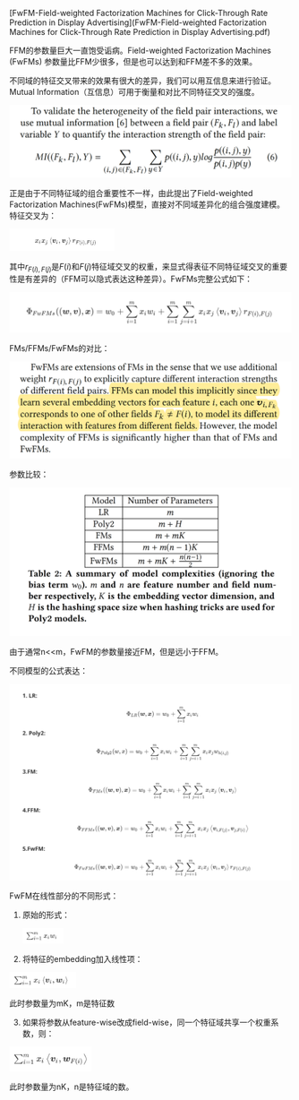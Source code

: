 [FwFM-Field-weighted Factorization Machines for Click-Through Rate Prediction in Display Advertising](FwFM-Field-weighted Factorization Machines for Click-Through Rate Prediction in Display Advertising.pdf)



FFM的参数量巨大一直饱受诟病。Field-weighted Factorization Machines (FwFMs) 参数量比FFM少很多，但是也可以达到和FFM差不多的效果。

不同域的特征交叉带来的效果有很大的差异，我们可以用互信息来进行验证。Mutual Information（互信息）可用于衡量和对比不同特征交叉的强度。

![image-20200916113332407](pics/image-20200916113332407.png)

正是由于不同特征域的组合重要性不一样，由此提出了Field-weighted Factorization Machines(FwFMs)模型，直接对不同域差异化的组合强度建模。特征交叉为：

<img src="pics/image-20200916154309246.png" alt="image-20200916154309246" style="zoom:30%;" />

其中$r_{F(i), F(j)}$是$F(i)$和$F(j)$特征域交叉的权重，来显式得表征不同特征域交叉的重要性是有差异的（FFM可以隐式表达这种差异）。FwFMs完整公式如下：

<img src="pics/image-20200916154350707.png" alt="image-20200916154350707" style="zoom:50%;" />

FMs/FFMs/FwFMs的对比：

![image-20200916141032448](pics/image-20200916141032448.png)

参数比较：

![image-20200916141257050](pics/image-20200916141257050.png)

由于通常n<<m，FwFM的参数量接近FM，但是远小于FFM。

不同模型的公式表达：

![image-20200916154225301](pics/image-20200916154225301.png)



FwFM在线性部分的不同形式：

1. 原始的形式：

    <img src="pics/image-20200916155022625.png" alt="image-20200916155022625" style="zoom:20%;" />

2. 将特征的embedding加入线性项：

<img src="pics/image-20200916154849487.png" alt="image-20200916154849487" style="zoom:20%;" />

此时参数量为mK，m是特征数

3. 如果将参数从feature-wise改成field-wise，同一个特征域共享一个权重系数，则：

<img src="pics/image-20200916155058653.png" alt="image-20200916155058653" style="zoom:20%;" />

此时参数量为nK，n是特征域的数。










































